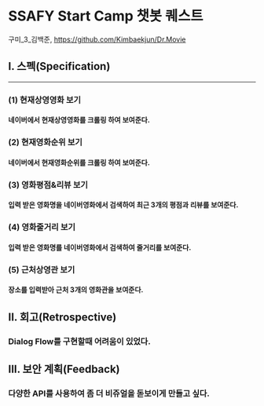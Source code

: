 SSAFY Start Camp 챗봇 퀘스트
=============
구미_3_김백준, https://github.com/Kimbaekjun/Dr.Movie


## I. 스펙(Specification)
***
### (1) 현재상영영화 보기
#### 네이버에서 현재상영영화를 크롤링 하여 보여준다.
### (2) 현재영화순위 보기
#### 네이버에서 현재영화순위를 크롤링 하여 보여준다.
### (3) 영화평점&리뷰 보기
#### 입력 받은 영화명을 네이버영화에서 검색하여 최근 3개의 평점과 리뷰를 보여준다.
### (4) 영화줄거리 보기
#### 입력 받은 영화명를 네이버영화에서 검색하여 줄거리를 보여준다.
### (5) 근처상영관 보기
#### 장소를 입력받아 근처 3개의 영화관을 보여준다.

## II. 회고(Retrospective)
### Dialog Flow를 구현할때 어려움이 있었다.

## III. 보안 계획(Feedback)
### 다양한 API를 사용하여 좀 더 비쥬얼을 돋보이게 만들고 싶다.
